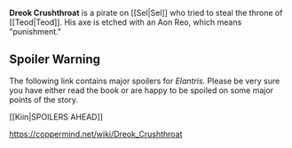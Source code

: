 **Dreok Crushthroat** is a pirate on [[Sel\|Sel]] who tried to steal the throne of [[Teod\|Teod]]. His axe is etched with an Aon Reo, which means "punishment."

## Spoiler Warning
The following link contains major spoilers for *Elantris*. Please be very sure you have either read the book or are happy to be spoiled on some major points of the story.

[[Kiin\|SPOILERS AHEAD]]


https://coppermind.net/wiki/Dreok_Crushthroat